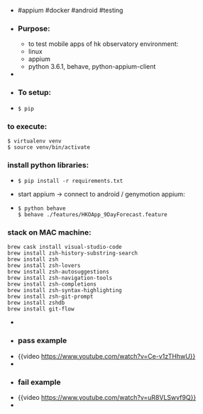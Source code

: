 - #appium #docker #android #testing
- ### Purpose:
	- to test mobile apps of hk observatory
	  environment:
	- linux
	- appium
	- python 3.6.1, behave, python-appium-client
-
- ### To setup:
- ```
  $ pip
  ```
### to execute:

```
$ virtualenv venv
$ source venv/bin/activate
```
### install python libraries:
- ```
  $ pip install -r requirements.txt
  ```
- start appium -> connect to android / genymotion appium:
- ```
  $ python behave
  $ behave ./features/HKOApp_9DayForecast.feature
  ```
### stack on MAC machine:

```
brew cask install visual-studio-code
brew install zsh-history-substring-search
brew install zsh
brew install zsh-lovers
brew install zsh-autosuggestions
brew install zsh-navigation-tools
brew install zsh-completions
brew install zsh-syntax-highlighting
brew install zsh-git-prompt
brew install zshdb
brew install git-flow
```
-
- ### pass example
- {{video https://www.youtube.com/watch?v=Ce-v1zTHhwU}}
-
- ### fail example
- {{video https://www.youtube.com/watch?v=uR8VLSwvf9Q}}
-